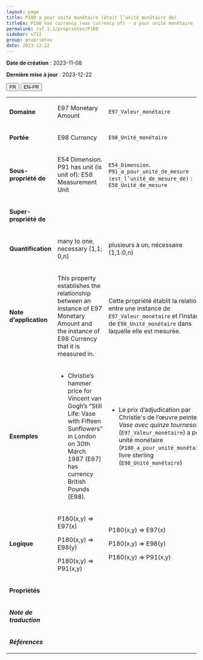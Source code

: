 ```yaml
---
layout: page
title: P180 a pour unité monétaire (était l’unité monétaire de)
titleEn: P180 has currency (was currency of) - a pour unité monétaire (était l’unité monétaire de)
permalink: /v7.1.2/proprietes/P180
sidebar: v712
group: proprietes
date: 2023-12-22
---
```


**Date de création** : 2023-11-08

**Dernière mise à jour** : 2023-12-22

<div class="lang-buttons">
 <button id="fr" class="activate">FR</button>
 <button id="en-fr">EN-FR</button>
</div>

<table>
<tbody>
<tr>
<td><p><strong>Domaine</strong></p></td>
<td class="en">
<p>E97 Monetary Amount</p>
</td>
<td>
<p><code class="language-plaintext highlighter-rouge">E97_Valeur_monétaire</code></p>
</td>
</tr>
<tr>
<td><p><strong>Portée</strong></p></td>
<td class="en">
<p>E98 Currency</p>
</td>
<td>
<p><code class="language-plaintext highlighter-rouge">E98_Unité_monétaire</code></p>
</td>
</tr>
<tr>
<td><p><strong>Sous-propriété de</strong></p></td>
<td class="en">
<p>E54 Dimension. P91 has unit (is unit of): E58 Measurement Unit</p>
</td>
<td>
<p><code class="language-plaintext highlighter-rouge">E54_Dimension</code>. <code class="language-plaintext highlighter-rouge">P91_a_pour_unité_de_mesure (est_l’unité_de_mesure_de)</code> : <code class="language-plaintext highlighter-rouge">E58_Unité_de_mesure</code></p>
</td>
</tr>
<tr>
<td><p><strong>Super-propriété de</strong></p></td>
<td class="en">
</td>
<td>
</td>
</tr>
<tr>
<td><p><strong>Quantification</strong></p></td>
<td class="en">
<p>many to one, necessary (1,1; 0,n)</p>
</td>
<td>
<p>plusieurs à un, nécessaire (1,1:0,n)</p>
</td>
</tr>
<tr>
<td><p><strong>Note d’application</strong></p></td>
<td class="en">
<p>This property establishes the relationship between an instance of E97 Monetary Amount and the instance of E98 Currency that it is measured in.</p>
</td>
<td>
<p>Cette propriété établit la relation entre une instance de <code class="language-plaintext highlighter-rouge">E97_Valeur_monétaire</code> et l’instance de <code class="language-plaintext highlighter-rouge">E98_Unité_monétaire</code> dans laquelle elle est mesurée.</p>
</td>
</tr>
<tr>
<td><p><strong>Exemples</strong></p></td>
<td class="en">
<ul>
<li><p>Christie’s hammer price for Vincent van Gogh’s “Still Life: Vase with Fifteen Sunflowers” in London on 30th March 1987 (E97) has currency British Pounds (E98).</p>
</li>
</ul>
</td>
<td>
<ul>
<li><p>Le prix d’adjudication par Christie's de l’œuvre peinte <em>Vase avec quinze tournesols</em> (<code class="language-plaintext highlighter-rouge">E97_Valeur_monétaire</code>) a pour unité monétaire (<code class="language-plaintext highlighter-rouge">P180_a_pour_unité_monétaire</code>) livre sterling (<code class="language-plaintext highlighter-rouge">E98_Unité_monétaire</code>)</p>
</li>
</ul>
</td>
</tr>
<tr>
<td><p><strong>Logique</strong></p></td>
<td class="en">
<p>P180(x,y) ⇒ E97(x)</p>
<p>P180(x,y) ⇒ E98(y)</p>
<p>P180(x,y) ⇒ P91(x,y)</p>
</td>
<td>
<p>P180(x,y) ⇒ E97(x)</p>
<p>P180(x,y) ⇒ E98(y)</p>
<p>P180(x,y) ⇒ P91(x,y)</p>
</td>
</tr>
<tr>
<td><p><strong>Propriétés</strong></p></td>
<td class="en">
</td>
<td>
</td>
</tr>
<tr>
<td><p><strong><em>Note de traduction</em></strong></p></td>
<td colspan="2">
</td>
</tr>
<tr>
<td><p><strong><em>Références</em></strong></p></td>
<td colspan="2">
<p><em></em></p>
</td>
</tr>
</tbody>
</table>
